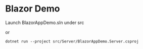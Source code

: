 # Blazor Demo

Launch BlazorAppDemo.sln under src

or
```
dotnet run --project src/Server/BlazorAppDemo.Server.csproj
```